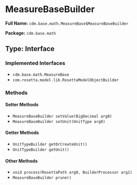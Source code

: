 # MeasureBaseBuilder

**Full Name:** `cdm.base.math.MeasureBase$MeasureBaseBuilder`

**Package:** `cdm.base.math`

## Type: Interface

### Implemented Interfaces

- `cdm.base.math.MeasureBase`
- `com.rosetta.model.lib.RosettaModelObjectBuilder`

### Methods

#### Setter Methods

- `MeasureBaseBuilder setValue(BigDecimal arg0)`
- `MeasureBaseBuilder setUnit(UnitType arg0)`

#### Getter Methods

- `UnitTypeBuilder getOrCreateUnit()`
- `UnitTypeBuilder getUnit()`

#### Other Methods

- `void process(RosettaPath arg0, BuilderProcessor arg1)`
- `MeasureBaseBuilder prune()`

